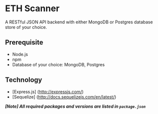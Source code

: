 # ETH Scanner
A RESTful JSON API backend with either MongoDB or Postgres database store of your choice.

## Prerequisite
- Node.js
- npm
- Database of your choice: MongoDB, Postgres

## Technology

* [Express.js] (http://expressjs.com/)
* [Sequelize] (http://docs.sequelizejs.com/en/latest/)

***[Note] All required packages and versions are listed in `package.json`***
